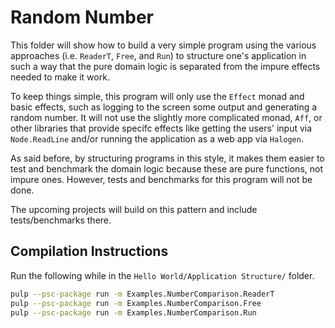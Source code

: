 # Random Number

This folder will show how to build a very simple program using the various approaches (i.e. `ReaderT`, `Free`, and `Run`) to structure one's application in such a way that the pure domain logic is separated from the impure effects needed to make it work.

To keep things simple, this program will only use the `Effect` monad and basic effects, such as logging to the screen some output and generating a random number. It will not use the slightly more complicated monad, `Aff`, or other libraries that provide specifc effects like getting the users' input via `Node.ReadLine` and/or running the application as a web app via `Halogen`.

As said before, by structuring programs in this style, it makes them easier to test and benchmark the domain logic because these are pure functions, not impure ones. However, tests and benchmarks for this program will not be done.

The upcoming projects will build on this pattern and include tests/benchmarks there.

## Compilation Instructions

Run the following while in the `Hello World/Application Structure/` folder.

```bash
pulp --psc-package run -m Examples.NumberComparison.ReaderT
pulp --psc-package run -m Examples.NumberComparison.Free
pulp --psc-package run -m Examples.NumberComparison.Run
```
